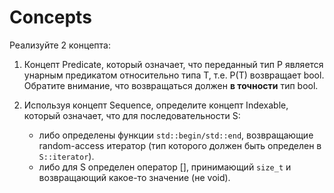 # Concepts

Реализуйте 2 концепта:

1. Концепт Predicate, который означает, что переданный тип P является унарным предикатом относительно типа T, т.е.
P(T) возвращает bool. Обратите внимание, что возвращаться должен **в точности** тип bool.

2. Используя концепт Sequence, определите концепт Indexable, который означает, что для последовательности S:

    * либо определены функции `std::begin/std::end`, возвращающие random-access итератор (тип которого должен быть определен в
        `S::iterator`).
    * либо для S определен оператор [], принимающий `size_t` и возвращающий какое-то значение (не void).
